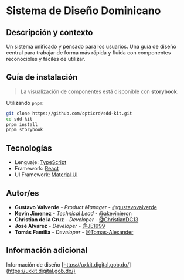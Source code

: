 # Sistema de Diseño Dominicano

## Descripción y contexto

Un sistema unificado y pensado para los usuarios. Una guía de diseño central para trabajar de forma más rápida y fluida con componentes reconocibles y fáciles de utilizar.

## Guía de instalación

> La visualización de componentes está disponible con **storybook**.

Utilizando `pnpm`:

```bash
git clone https://github.com/opticrd/sdd-kit.git
cd sdd-kit
pnpm install
pnpm storybook
```

## Tecnologías

- Lenguaje: [TypeScript](https://www.typescriptlang.org/)
- Framework: [React](https://react.dev/)
- UI Framework: [Material UI](https://material-ui.com/)

## Autor/es

- **Gustavo Valverde** - _Product Manager_ - [@gustavovalverde](https://github.com/gustavovalverde)
- **Kevin Jimenez** - *Technical Lead* - [@akevinieron](https://github.com/akevinieron)
- **Christian de la Cruz** - *Developer* - [@ChristianDC13](https://github.com/ChristianDC13)
- **José Álvarez** - *Developer* - [@JE1999](https://github.com/JE1999)
- **Tomás Familia** - *Developer* - [@Tomas-Alexander](https://github.com/Tomas-Alexander)

## Información adicional

Información de diseño [https://uxkit.digital.gob.do/](https://uxkit.digital.gob.do/)
